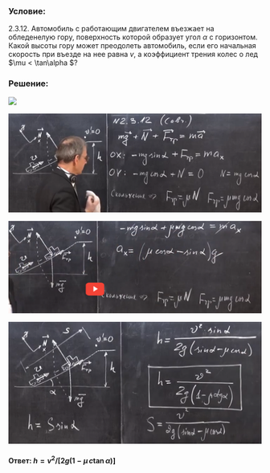 ###  Условие:

$2.3.12.$ Автомобиль с работающим двигателем въезжает на обледенелую гору, поверхность которой образует угол $\alpha$ с горизонтом. Какой высоты гору может преодолеть автомобиль, если его начальная скорость при въезде на нее равна $v$, а коэффициент трения колес о лед $\mu < \tan\alpha $?

###  Решение:

![](https://www.youtube.com/embed/i44MdkFoyjM?t=1512)

![|1222x479, 67%](../../img/2.3.12/sol1.png)

![|1208x442, 67%](../../img/2.3.12/sol2.png)

![|1079x520, 67%](../../img/2.3.12/sol3.png)

#### Ответ: $h = v^2/[2g(1 − \mu\,c\tan\alpha )]$